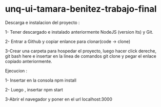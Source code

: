 # unq-ui-tamara-benitez-trabajo-final

Descarga e instalacion del proyecto :

1- Tener descargado e instalado anteriormente NodeJS (version lts) y Git.

2- Entrar a Github y copiar enlance para clonar(code -> clone)

3-Crear una carpeta para hospedar el proyecto, luego hacer click dereche, git bash here e insertar en la linea de comandos git clone y pegar el enlace copiado anteriormente.

Ejecucion :


1- Insertar en la consola npm install 

2- Luego , insertar npm start

3-Abrir el navegador y poner en el url localhost:3000